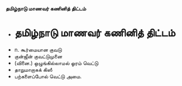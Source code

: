 **தமிழ்நாடு மாணவர் கணினித் திட்டம்**
- # தமிழ்நாடு மாணவர் கணினித் திட்டம்
- n. கூர்மையான குவடு
- குன்ஜீன் குவட்டுமுனை
- (வினை.) ஒழுங்கில்லாமல் ஓரம் வெட்டு
- தாறுமாறாகக் கிஸீ
- பற்களைப்போல் வெட்டு அமை.

